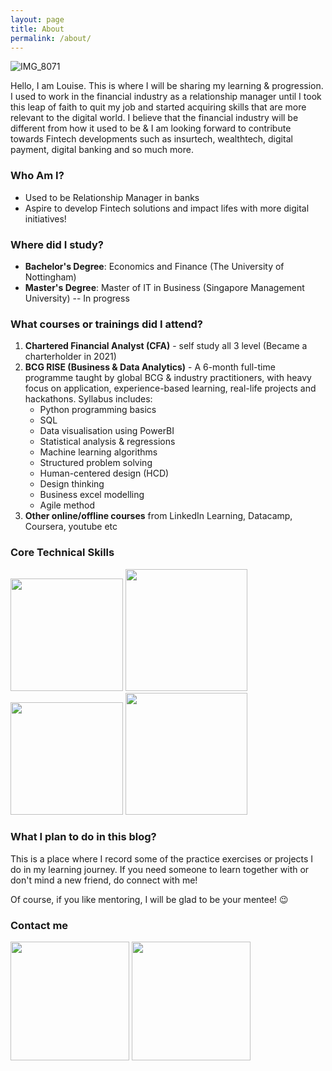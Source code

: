 ```yaml
---
layout: page
title: About
permalink: /about/
---
```

![IMG_8071](https://user-images.githubusercontent.com/85727619/122676123-172b7b00-d20f-11eb-93ee-2599cf8d9ee6.jpg)

Hello, I am Louise. This is where I will be sharing my learning & progression. I used to work in the financial industry as a relationship manager until I took this leap of faith to quit my job and started acquiring skills that are more relevant to the digital world. I believe that the financial industry will be different from how it used to be & I am looking forward to contribute towards Fintech developments such as insurtech, wealthtech, digital payment, digital banking and so much more. 

### Who Am I?
- Used to be Relationship Manager in banks
- Aspire to develop Fintech solutions and impact lifes with more digital initiatives!

### Where did I study?
- **Bachelor's Degree**: Economics and Finance (The University of Nottingham)
- **Master's Degree**: Master of IT in Business (Singapore Management University) -- In progress

### What courses or trainings did I attend?
1. **Chartered Financial Analyst (CFA)** - self study all 3 level (Became a charterholder in 2021)
2. **BCG RISE (Business & Data Analytics)** - A 6-month full-time programme taught by global BCG & industry practitioners, with heavy focus on application, experience-based learning, real-life projects and hackathons. Syllabus includes:
	- Python programming basics
    - SQL 
    - Data visualisation using PowerBI
    - Statistical analysis & regressions
    - Machine learning algorithms
    - Structured problem solving
    - Human-centered design (HCD)
    - Design thinking
    - Business excel modelling
    - Agile method
3. **Other online/offline courses** from LinkedIn Learning, Datacamp, Coursera, youtube etc

### Core Technical Skills

<img src="https://user-images.githubusercontent.com/85727619/129471949-6db6ad94-10eb-4ae2-a1fc-b950aa478ed4.png" width="180"> <img src="https://user-images.githubusercontent.com/85727619/129471498-735156a8-be8a-4d73-a561-04cc0b8397c5.png" width="195">
<img src="https://user-images.githubusercontent.com/85727619/129471499-b7d0ad1f-b993-4f79-a663-495bea3530ef.png" width="180">
<img src="https://user-images.githubusercontent.com/85727619/129471500-1bed79ff-7586-4145-9ca5-85759d3c6423.png" width="195">

### What I plan to do in this blog?
This is a place where I record some of the practice exercises or projects I do in my learning journey. If you need someone to learn together with or don't mind a new friend, do connect with me!

Of course, if you like mentoring, I will be glad to be your mentee! 😉

### Contact me<br>
[<img src="https://media.giphy.com/media/Fz4wwtUZuAjyDd8cnE/giphy.gif" width="190">](https://www.linkedin.com/in/lawshiangrou/) 
[<img src="https://media.giphy.com/media/sbcsRYc8NIeHreuMoN/giphy.gif" width="190">](https://mail.google.com/mail/?view=cm&fs=1&tf=1&to=louiselsr@gmail.com)
